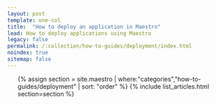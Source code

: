 ```yaml
---
layout: post
template: one-col
title:  "How to deploy an application in Maestro"
lead: How to deploy applications using Maestro
legacy: false
permalink: /:collection/how-to-guides/deployment/index.html
noindex: true
sitemap: false
---
```


<div class="Toc Toc--howto">
    <ul>
    {% assign section = site.maestro | where:"categories","how-to-guides/deployment" | sort: "order" %}
    {% include list_articles.html section=section %}
    </ul>
</div>
<!--/.Toc-->
